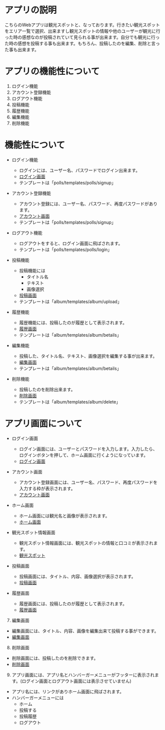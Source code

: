 # アプリの説明
こちらのWebアプリは観光スポットと、なっております。行きたい観光スポットをエリア一覧で選択、出来ますし観光スポットの情報や他のユーザーが観光に行った時の感想なのが投稿されていて見られる事が出来ます。自分でも観光に行った時の感想を投稿する事も出来ます。もちろん、投稿したのを編集、削除と言った事も出来ます。

# アプリの機能性について
1. ログイン機能
2. アカウント登録機能
3. ログアウト機能
4. 投稿機能
5. 履歴機能
6. 編集機能
7. 削除機能
# 機能性について
* ログイン機能
  * ログインには、ユーザー名、パスワードでログイン出来ます。
  * [ログイン画面](https://5b133c76535a4926883f182367974d03.vfs.cloud9.us-east-2.amazonaws.com/polls/login/)
  * テンプレートは「polls/templates/polls/signup」

* アカウント登録機能
  * アカウント登録には、ユーザー名、パスワード、再度パスワードがあります。
  * [アカウント画面](https://5b133c76535a4926883f182367974d03.vfs.cloud9.us-east-2.amazonaws.com/polls/signup/)
  * テンプレートは「polls/templates/polls/signup」

* ログアウト機能
  * ログアウトをすると、ログイン画面に飛ばされます。
  * テンプレートは「polls/templates/polls/login」

* 投稿機能
  * 投稿機能には
    * タイトル名
    * テキスト
    * 画像選択
  * [投稿画面](https://5b133c76535a4926883f182367974d03.vfs.cloud9.us-east-2.amazonaws.com/album/upload/)
  * テンプレートは「album/templates/album/upload」

* 履歴機能
  * 履歴機能には、投稿したのが履歴として表示されます。
  * [履歴画面](https://5b133c76535a4926883f182367974d03.vfs.cloud9.us-east-2.amazonaws.com/album/betails/)
  * テンプレートは「album/templates/album/betails」

* 編集機能
  * 投稿した、タイトル名、テキスト、画像選択を編集する事が出来ます。
  * [編集画面](https://5b133c76535a4926883f182367974d03.vfs.cloud9.us-east-2.amazonaws.com/album/83/edit)
  * テンプレートは「album/templates/album/betails」

* 削除機能
  * 投稿したのを削除出来ます。
  * [削除画面](https://5b133c76535a4926883f182367974d03.vfs.cloud9.us-east-2.amazonaws.com/album/82/delete)
  * テンプレートは「album/templates/album/delete」

# アプリ画面について
* ログイン画面
  * ログイン画面には、ユーザーとパスワードを入力します。入力したら、ログインボタンを押して、ホーム画面に行くようになっています。
  * [ログイン画面](https://5b133c76535a4926883f182367974d03.vfs.cloud9.us-east-2.amazonaws.com/polls/login/)

* アカウント画面
  * アカウント登録画面には、ユーザー名、パスワード、再度パスワードを入力する枠が表示されます。
  * [アカウント画面](https://5b133c76535a4926883f182367974d03.vfs.cloud9.us-east-2.amazonaws.com/polls/signup/)
 
* ホーム画面
  * ホーム画面には観光名と画像が表示されます。
  * [ホーム画面](https://5b133c76535a4926883f182367974d03.vfs.cloud9.us-east-2.amazonaws.com/polls/index.html)

* 観光スポット情報画面
  * 観光スポット情報画面には、観光スポットの情報と口コミが表示されます。
  * [観光スポット](https://5b133c76535a4926883f182367974d03.vfs.cloud9.us-east-2.amazonaws.com/album/showall/)

* 投稿画面
  * 投稿画面には、タイトル、内容、画像選択が表示されます。
  * [投稿画面](https://5b133c76535a4926883f182367974d03.vfs.cloud9.us-east-2.amazonaws.com/album/upload/)

* 履歴画面
  * 履歴画面には、投稿したのが履歴として表示されます。
  * [履歴画面](https://5b133c76535a4926883f182367974d03.vfs.cloud9.us-east-2.amazonaws.com/album/betails/)

7. 編集画面
* 編集画面には、タイトル、内容、画像を編集出来て投稿する事ができます。
* [編集画面](https://5b133c76535a4926883f182367974d03.vfs.cloud9.us-east-2.amazonaws.com/album/83/edit)

8. 削除画面
* 削除画面には、投稿したのを削除できます。
* [削除画面](https://5b133c76535a4926883f182367974d03.vfs.cloud9.us-east-2.amazonaws.com/album/82/delete)

9. アプリ画面には、アプリ名とハンバーガーメニューがフッターに表示されます。(ログイン画面とログアウト画面には表示させていません)
* アプリ名には、リンクがありホーム画面に飛ばされます。
* ハンバーガーメニューには
  * ホーム
  * 投稿する
  * 投稿履歴
  * ログアウト
